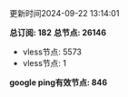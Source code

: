 更新时间2024-09-22 13:14:01

**总订阅: 182**
**总节点: 26146**
- vless节点: 5573
- vless节点: 1

**google ping有效节点: 846**
